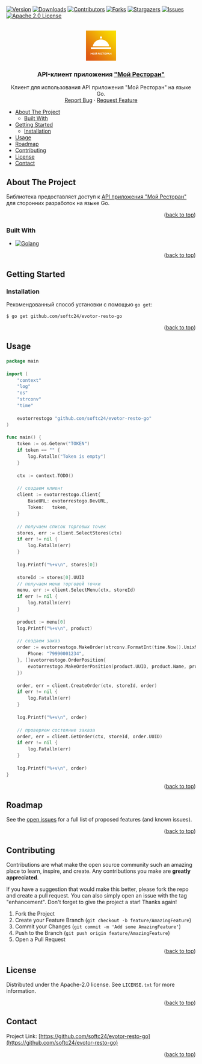 <a name="readme-top"></a>

<!-- PROJECT SHIELDS -->
[![Version][version-shield]][version-url]
[![Downloads][downloads-shield]][downloads-url]
[![Contributors][contributors-shield]][contributors-url]
[![Forks][forks-shield]][forks-url]
[![Stargazers][stars-shield]][stars-url]
[![Issues][issues-shield]][issues-url]
[![Apache 2.0 License][license-shield]][license-url]



<!-- PROJECT LOGO -->
<br />
<div align="center">
  <a href="https://github.com/softc24/evotor-resto-go">
    <img src="docs/logo.png" alt="Logo" height="80">
  </a>

  <h3 align="center">API-клиент приложения <a href="https://market.evotor.ru/store/apps/06341a0a-a2d4-4d7f-a24f-fcc26531efb1">"Мой Ресторан"</a></h3>

  <p align="center">
    Клиент для использования API приложения "Мой Ресторан" на языке Go.
    <br />
    <!-- <a href="https://github.com/softc24/evotor-resto-go"><strong>Explore the docs »</strong></a>
    <br />
    <br />
    <a href="https://github.com/softc24/evotor-resto-go">View Demo</a>
    · -->
    <a href="https://github.com/softc24/evotor-resto-go/issues">Report Bug</a>
    ·
    <a href="https://github.com/softc24/evotor-resto-go/issues">Request Feature</a>
  </p>
</div>

<!-- TABLE OF CONTENTS -->
- [About The Project](#about-the-project)
  - [Built With](#built-with)
- [Getting Started](#getting-started)
  - [Installation](#installation)
- [Usage](#usage)
- [Roadmap](#roadmap)
- [Contributing](#contributing)
- [License](#license)
- [Contact](#contact)


<!-- ABOUT THE PROJECT -->
## About The Project

<!-- [![Product Name Screen Shot][product-screenshot]](https://example.com) -->

Библиотека предоставляет доступ к <a href="https://resto.evotor.tech/docs/">API приложения "Мой Ресторан"</a> для сторонних разработок на языке Go.

<p align="right">(<a href="#readme-top">back to top</a>)</p>



### Built With

* [![Golang][Golang]][Golang-url]

<p align="right">(<a href="#readme-top">back to top</a>)</p>



<!-- GETTING STARTED -->
## Getting Started

### Installation

Рекомендованный способ установки с помощью `go get`:

```
$ go get github.com/softc24/evotor-resto-go
```

<p align="right">(<a href="#readme-top">back to top</a>)</p>



<!-- USAGE EXAMPLES -->
## Usage

```go
package main

import (
	"context"
	"log"
	"os"
	"strconv"
	"time"

	evotorrestogo "github.com/softc24/evotor-resto-go"
)

func main() {
	token := os.Getenv("TOKEN")
	if token == "" {
		log.Fatalln("Token is empty")
	}

	ctx := context.TODO()

    // создаем клиент
	client := evotorrestogo.Client{
		BaseURL: evotorrestogo.DevURL,
		Token:   token,
	}

    // получаем список торговых точек
	stores, err := client.SelectStores(ctx)
	if err != nil {
		log.Fatalln(err)
	}

	log.Printf("%+v\n", stores[0])

	storeId := stores[0].UUID
    // получаем меню торговой точки
	menu, err := client.SelectMenu(ctx, storeId)
	if err != nil {
		log.Fatalln(err)
	}

	product := menu[0]
	log.Printf("%+v\n", product)

    // создаем заказ
	order := evotorrestogo.MakeOrder(strconv.FormatInt(time.Now().UnixMilli(), 32), "Комментарий", evotorrestogo.Contacts{
		Phone: "79990001234",
	}, []evotorrestogo.OrderPosition{
		evotorrestogo.MakeOrderPosition(product.UUID, product.Name, product.Price+100, product.Price+50, 1000),
	})

	order, err = client.CreateOrder(ctx, storeId, order)
	if err != nil {
		log.Fatalln(err)
	}

	log.Printf("%+v\n", order)

    // проверяем состояние заказа
	order, err = client.GetOrder(ctx, storeId, order.UUID)
	if err != nil {
		log.Fatalln(err)
	}

	log.Printf("%+v\n", order)
}


```

<!-- _For more examples, please refer to the [Documentation](https://example.com)_ -->

<p align="right">(<a href="#readme-top">back to top</a>)</p>



<!-- ROADMAP -->
## Roadmap

See the [open issues](https://github.com/softc24/evotor-resto-go/issues) for a full list of proposed features (and known issues).

<p align="right">(<a href="#readme-top">back to top</a>)</p>



<!-- CONTRIBUTING -->
## Contributing

Contributions are what make the open source community such an amazing place to learn, inspire, and create. Any contributions you make are **greatly appreciated**.

If you have a suggestion that would make this better, please fork the repo and create a pull request. You can also simply open an issue with the tag "enhancement".
Don't forget to give the project a star! Thanks again!

1. Fork the Project
2. Create your Feature Branch (`git checkout -b feature/AmazingFeature`)
3. Commit your Changes (`git commit -m 'Add some AmazingFeature'`)
4. Push to the Branch (`git push origin feature/AmazingFeature`)
5. Open a Pull Request

<p align="right">(<a href="#readme-top">back to top</a>)</p>



<!-- LICENSE -->
## License

Distributed under the Apache-2.0 license. See `LICENSE.txt` for more information.

<p align="right">(<a href="#readme-top">back to top</a>)</p>



<!-- CONTACT -->
## Contact

Project Link: [https://github.com/softc24/evotor-resto-go](https://github.com/softc24/evotor-resto-go)

<p align="right">(<a href="#readme-top">back to top</a>)</p>



<!-- ACKNOWLEDGMENTS -->
<!-- ## Acknowledgments

Use this space to list resources you find helpful and would like to give credit to. I've included a few of my favorites to kick things off!

* [Choose an Open Source License](https://choosealicense.com)
* [GitHub Emoji Cheat Sheet](https://www.webpagefx.com/tools/emoji-cheat-sheet)
* [Malven's Flexbox Cheatsheet](https://flexbox.malven.co/)
* [Malven's Grid Cheatsheet](https://grid.malven.co/)
* [Img Shields](https://shields.io)
* [GitHub Pages](https://pages.github.com)
* [Font Awesome](https://fontawesome.com)
* [React Icons](https://react-icons.github.io/react-icons/search)

<p align="right">(<a href="#readme-top">back to top</a>)</p> -->



<!-- MARKDOWN LINKS & IMAGES -->
<!-- https://www.markdownguide.org/basic-syntax/#reference-style-links -->
[contributors-shield]: https://img.shields.io/github/contributors/softc24/evotor-resto-go.svg?style=for-the-badge
[contributors-url]: https://github.com/softc24/evotor-resto-go/graphs/contributors
[forks-shield]: https://img.shields.io/github/forks/softc24/evotor-resto-go.svg?style=for-the-badge
[forks-url]: https://github.com/softc24/evotor-resto-go/network/members
[stars-shield]: https://img.shields.io/github/stars/softc24/evotor-resto-go.svg?style=for-the-badge
[stars-url]: https://github.com/softc24/evotor-resto-go/stargazers
[issues-shield]: https://img.shields.io/github/issues/softc24/evotor-resto-go.svg?style=for-the-badge
[issues-url]: https://github.com/softc24/evotor-resto-go/issues
[license-shield]: https://img.shields.io/github/license/softc24/evotor-resto-go.svg?style=for-the-badge
[license-url]: https://github.com/softc24/evotor-resto-go/blob/master/LICENSE.txt
[downloads-shield]: https://img.shields.io/packagist/dm/softc/evotor-certificates.svg?style=for-the-badge
[downloads-url]: https://packagist.org/packages/softc/evotor-certificates/stats
[version-shield]: https://img.shields.io/github/go-mod/go-version/softc24/evotor-resto-go.svg?style=for-the-badge
[version-url]: https://pkg.go.dev/github.com/softc24/evotor-resto-go
[product-screenshot]: docs/screenshot.png
[Golang]: https://img.shields.io/badge/Golang-000000?style=for-the-badge&logo=go&logoColor=white
[Golang-url]: https://go.dev/